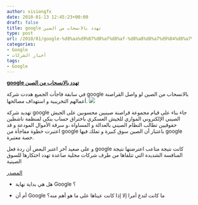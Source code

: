 ```yaml
---
author: visiongfx
date: 2010-01-13 12:45:23+00:00
draft: false
title: google تهدد بالانسحاب من الصين
type: post
url: /2010/01/google-%d8%aa%d9%87%d8%af%d8%af-%d8%a8%d8%a7%d9%84%d8%a7%d9%86%d8%b3%d8%ad%d8%a7%d8%a8-%d9%85%d9%86-%d8%a7%d9%84%d8%b5%d9%8a%d9%86/
categories:
- Google
- أخبار الشركات
tags:
- Google
---
```


[**google تهدد بالانسحاب من الصين**](http://www.it-scoop.com/2010/01/google-%d8%aa%d9%87%d8%af%d8%af-%d8%a8%d8%a7%d9%84%d8%a7%d9%86%d8%b3%d8%ad%d8%a7%d8%a8-%d9%85%d9%86-%d8%a7%d9%84%d8%b5%d9%8a%d9%86/)


في سابقة فاجأت الجميع هددت شركة google بالانسحاب من الصين لو واصل القراصنة أعمالهم التخريبية و استهداف مصالحها.
[![](http://www.it-scoop.com/wp-content/uploads/2010/01/google_China.jpg)
](http://www.it-scoop.com/2010/01/google-%d8%aa%d9%87%d8%af%d8%af-%d8%a8%d8%a7%d9%84%d8%a7%d9%86%d8%b3%d8%ad%d8%a7%d8%a8-%d9%85%d9%86-%d8%a7%d9%84%d8%b5%d9%8a%d9%86/)

تهديد شركة google جاء بناء على قيام مجموعة قراصنة صينيين محسوبين على الجيش الصيني الإلكتروني الموازي للجيش العسكري باختراق حساب بنكي لمنظمة ناشطين حقوقيين تطالب النظام الصيني بالعدالة و المساواة ،و سرقة الأموال المودعة
و قد اعتبرت خطوة مفاجأة من google باعتبار أن الصين سوق كبيرة و تملك فيها google حصة معتبرة.

و على صعيد آخر اعتبر البعض أن ردة فعل google كانت نتيجة متاعب اعترضتها نتيجة المنافسة الشديدة التي تتلقاها من طرف شركات محلية صاعدة تهدد احتكارها للسوق الصينية

[المصدر](http://www.nypost.com/p/news/business/china_syndrome_fwFMYfQCgJgOzh8LqOlCsN)

- هل هي بداية نهاية Google ؟

- أم أن Google ما كانت لتدع أمرا إلا إذا كانت عيناها على ما هو أهم منه؟
